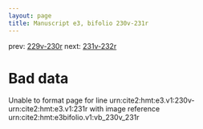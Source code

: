 ```yaml
---
layout: page
title: Manuscript e3, bifolio 230v-231r
---
```


prev: [229v-230r](../229v-230r/) next: [231v-232r](../231v-232r/)

# Bad data

Unable to format page for line urn:cite2:hmt:e3.v1:230v-urn:cite2:hmt:e3.v1:231r with image reference urn:cite2:hmt:e3bifolio.v1:vb_230v_231r

